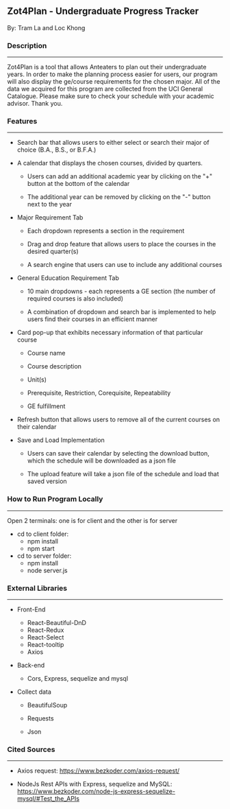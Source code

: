 ## **Zot4Plan - Undergraduate Progress Tracker**

By: Tram La and Loc Khong

### **Description**

---

Zot4Plan is a tool that allows Anteaters to plan out their undergraduate years. In order to make the planning process easier for users, our program will also display the ge/course requirements for the chosen major. All of the data we acquired for this program are collected from the UCI General Catalogue. Please make sure to check your schedule with your academic advisor. Thank you.


### **Features**

---

* Search bar that allows users to either select or search their major of choice (B.A., B.S., or B.F.A.)

* A calendar that displays the chosen courses, divided by quarters.

    - Users can add an additional academic year by clicking on the "+" button at the bottom of the calendar

    - The additional year can be removed by clicking on the "-" button next to the year

* Major Requirement Tab
    
    - Each dropdown represents a section in the requirement

    - Drag and drop feature that allows users to place the courses in the desired quarter(s)

    - A search engine that users can use to include any additional courses

* General Education Requirement Tab

    - 10 main dropdowns - each represents a GE section (the number of required courses is also included)

    - A combination of dropdown and search bar is implemented to help users find their courses in an efficient manner

* Card pop-up that exhibits necessary information of that particular course

    - Course name

    - Course description

    - Unit(s)

    - Prerequisite, Restriction, Corequisite, Repeatability

    - GE fulfillment

* Refresh button that allows users to remove all of the current courses on their calendar

* Save and Load Implementation

    - Users can save their calendar by selecting the download button, which the schedule will be downloaded as a json file

    - The upload feature will take a json file of the schedule and load that saved version

### **How to Run Program Locally**

---
Open 2 terminals: one is for client and the other is for server
* cd to client folder: 
    - npm install 
    - npm start
* cd to server folder: 
    - npm install
    - node server.js

### **External Libraries**

---

* Front-End
    - React-Beautiful-DnD
    - React-Redux
    - React-Select
    - React-tooltip
    - Axios 

* Back-end
    - Cors, Express, sequelize and mysql

* Collect data

    - BeautifulSoup

    - Requests

    - Json


### **Cited Sources**

---

* Axios request: https://www.bezkoder.com/axios-request/

* NodeJs Rest APIs with Express, sequelize and MySQL: https://www.bezkoder.com/node-js-express-sequelize-mysql/#Test_the_APIs 
